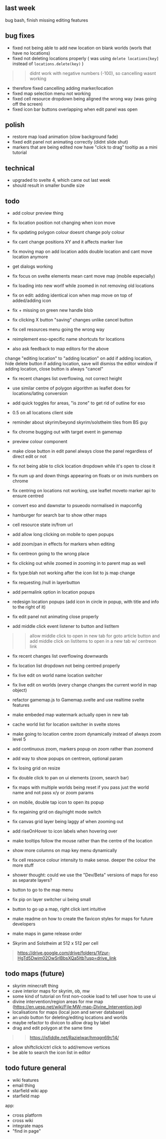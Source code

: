 ## last week
bug bash, finish missing editing features

## bug fixes
- fixed not being able to add new location on blank worlds (worls that have no locations)
- fixed not deleting locations properly ( was using ``delete locations[key]`` instead of ``locations.delete(key)`` )
>> didnt work with negative numbers (-100), so cancelling wasnt working
- therefore fixed cancelling adding marker/location
- fixed map selection menu not working
- fixed cell resource dropdown being aligned the wrong way (was going off the screen)
- fixed icon bar buttons overlapping when edit panel was open

## polish
- restore map load animation (slow background fade)
- fixed edit panel not animating correctly (didnt slide shut)
- markers that are being edited now have "click to drag" tooltip as a mini tutorial

## technical
- upgraded to svelte 4, which came out last week
- should result in smaller bundle size

## todo


- add colour preview thing
- fix location position not changing when icon move
- fix updating polygon colour doesnt change poly colour
- fix cant change positions XY and it affects marker live
- fix moving map on add location adds double location and cant move location anymore

- get dialogs working

- fix focus on svelte elements mean cant move map (mobile especially)

- fix loading into new worlf while zoomed in not removing old locations

- fix on edit: adding identical icon when map move on top of added/adding icon

- fix + missing on green new handle blob


- fix clicking X button "saving" changes unlike cancel button
- fix cell resources menu going the wrong way


- reimplement eso-specific name shortcuts for locations
- also ask feedback to map editors for the above


change "editing location" to "adding location" on add
if adding location, hide delete button
if adding location, save will dismiss the editor window
if adding location, close button is always "cancel"


- fix recent changes list overflowing, not correct height


- use similar centre of polygon algorithm as leaflet does for locations/latlng conversion
- add quick toggles for areas, "is zone" to get rid of outline for eso


- 0.5 on all locations client side

- reminder about skyrim/beyond skyrim/solstheim tiles from BS guy

- fix chrome bugging out with target event in gamemap


- preview colour component

- make close button in edit panel always close the panel regardless of direct edit or not

- fix not being able to click location dropdown while it's open to close it

- fix num up and down things appearing on floats or on invis numbers on chrome


- fix centring on locations not working, use leaflet moveto marker api to ensure centred
- convert eso and dawnstar to psueodo normalised in mapconfig
- hamburger for search bar to show other maps
- cell resource state in/from url
- add allow long clicking on mobile to open popups
- add zoom/pan in effects for markers when editing
- fix centreon going to the wrong place
- fix clicking out while zoomed in zooming in to parent map as well
- fix type:blah not working after the icon list to js map change
- fix requesting /null in layerbutton
- add permalink option in location popups
- redesign location popups (add icon in circle in popup, with title and info to the right of it)
- fix edit panel not animating close properly
- add middle click event listener to button and listItem
>> allow middle click to open in new tab for goto article button
>> and add middle click on listitems to open in a new tab w/ centreon link
- fix recent changes list overflowing downwards
- fix location list dropdown not being centred properly
- fix live edit on world name location switcher
- fix live edit on worlds (every change changes the current world in map object)
- refactor gamemap.js to Gamemap.svelte and use realtime svelte features
- make embeded map watermark actually open in new tab
- cache world list for location switcher in svelte stores
- make going to location centre zoom dynamically instead of always zoom level 5
- add continuous zoom, markers popup on zoom rather than zoomend
- add way to show popups on centreon, optional param
- fix losing grid on resize
- fix double click to pan on ui elements (zoom, search bar)
- fix maps with multiple worlds being reset if you pass just the world name and not pass x/y or zoom params
- on mobile, double tap icon to open its popup
- fix regaining grid on day/night mode switch
- fix canvas grid layer being laggy af when zooming out
- add riseOnHover to icon labels when hovering over
- make tooltips follow the mouse rather than the centre of the location
- show more columns on map key menu dynamically
- fix cell resource colour intensity to make sense. deeper the colour the more stuff
- shower thought: could we use the "Dev/Beta" versions of maps for eso as separate layers?
- button to go to the map menu
- fix pip on layer switcher ui being small
- button to go up a map, right click isnt intuitive
- make readme on how to create the favicon styles for maps for future developers
- make maps in game release order

- Skyrim and Solstheim at 512 x 512 per cell
> https://drive.google.com/drive/folders/1jfzur-HgTd5Dwim02OwSrlBbsXQa5ltb?usp=drive_link

## todo maps (future)
- skyrim minecraft thing
- cave interior maps for skyrim, ob, mw
- some kind of tutorial on first non-cookie load to tell user how to use ui
- divine intervention/region areas for mw map (https://en.uesp.net/wiki/File:MW-map-Divine_Intervention.jpg)
- localisations for maps (local json and server database)
- an undo button for deleting/editing locations and worlds
- maybe refactor to divicon to allow drag by label
- drag and edit polygon at the same time
>> https://jsfiddle.net/Razielwar/hmqgn69r/14/
- allow shiftclick/ctrl click to add/remove vertices
- be able to search the icon list in editor

## todo future general
- wiki features
- email thing
- starfield wiki app
- starfield map

app:
- cross platform
- cross wiki
- integrate maps
- "find in page"